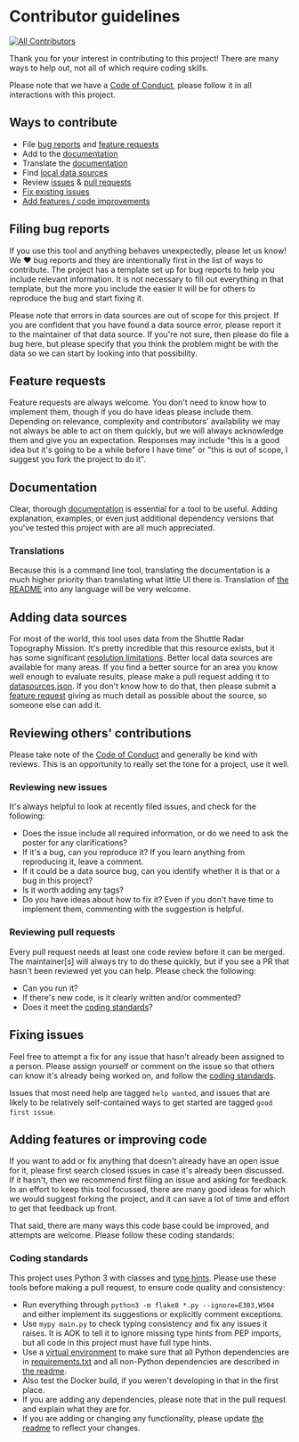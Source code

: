 # Contributor guidelines

<!-- ALL-CONTRIBUTORS-BADGE:START - Do not remove or modify this section -->
[![All Contributors](https://img.shields.io/badge/all_contributors-2-orange.svg?style=flat-square)](README.md#contributors-)
<!-- ALL-CONTRIBUTORS-BADGE:END -->

Thank you for your interest in contributing to this project!  There are many ways to help out, not all of which require coding skills.

Please note that we have a [Code of Conduct](CODE_OF_CONDUCT.md), please follow it in all interactions with this project.

## Ways to contribute

* File [bug reports](#Filing-bug-reports) and [feature requests](#feature-requests)
* Add to the [documentation](#Documentation)
* Translate the [documentation](#Documentation)
* Find [local data sources](#Adding-data-sources)
* Review [issues](#reviewing-new-issues) & [pull requests](#reviewing-pull-requests)
* [Fix existing issues](#fixing-issues)
* [Add features / code improvements](#adding-features-or-improving-code)

## Filing bug reports

If you use this tool and anything behaves unexpectedly, please let us know!  We ❤️ bug reports and they are intentionally first in the list of ways to contribute.  The project has a template set up for bug reports to help you include relevant information.  It is not necessary to fill out everything in that template, but the more you include the easier it will be for others to reproduce the bug and start fixing it.

Please note that errors in data sources are out of scope for this project.  If you are confident that you have found a data source error, please report it to the maintainer of that data source.  If you're not sure, then please do file a bug here, but please specify that you think the problem might be with the data so we can start by looking into that possibility.

## Feature requests

Feature requests are always welcome.  You don't need to know how to implement them, though if you do have ideas please include them.  Depending on relevance, complexity and contributors' availability we may not always be able to act on them quickly, but we will always acknowledge them and give you an expectation.  Responses may include "this is a good idea but it's going to be a while before I have time" or "this is out of scope, I suggest you fork the project to do it".

## Documentation

Clear, thorough [documentation](README.md) is essential for a tool to be useful.  Adding explanation, examples, or even just additional dependency versions that you've tested this project with are all much appreciated.

### Translations

Because this is a command line tool, translating the documentation is a much higher priority than translating what little UI there is.  Translation of [the README](README.md) into any language will be very welcome.

## Adding data sources

For most of the world, this tool uses data from the Shuttle Radar Topography Mission.  It's pretty incredible that this resource exists, but it has some significant [resolution limitations](README.md#data-source-options).  Better local data sources are available for many areas.  If you find a better source for an area you know well enough to evaluate results, please make a pull request adding it to [datasources.json](datasources.json).  If you don't know how to do that, then please submit a [feature request](#feature-requests) giving as much detail as possible about the source, so someone else can add it.

## Reviewing others' contributions

Please take note of the [Code of Conduct](CODE_OF_CONDUCT.md) and generally be kind with reviews.  This is an opportunity to really set the tone for a project, use it well.

### Reviewing new issues

It's always helpful to look at recently filed issues, and check for the following:

* Does the issue include all required information, or do we need to ask the poster for any clarifications?
* If it's a bug, can you reproduce it?  If you learn anything from reproducing it, leave a comment.
* If it could be a data source bug, can you identify whether it is that or a bug in this project?
* Is it worth adding any tags?
* Do you have ideas about how to fix it?  Even if you don't have time to implement them, commenting with the suggestion is helpful.

### Reviewing pull requests

Every pull request needs at least one code review before it can be merged.  The maintainer[s] will always try to do these quickly, but if you see a PR that hasn't been reviewed yet you can help.  Please check the following:

* Can you run it?
* If there's new code, is it clearly written and/or commented?
* Does it meet the [coding standards](#coding-standards)?

## Fixing issues

Feel free to attempt a fix for any issue that hasn't already been assigned to a person.  Please assign yourself or comment on the issue so that others can know it's already being worked on, and follow the [coding standards](#coding-standards).

Issues that most need help are tagged `help wanted`, and issues that are likely to be relatively self-contained ways to get started are tagged `good first issue`.

## Adding features or improving code

If you want to add or fix anything that doesn't already have an open issue for it, please first search closed issues in case it's already been discussed.  If it hasn't, then we recommend first filing an issue and asking for feedback.  In an effort to keep this tool focussed, there are many good ideas for which we would suggest forking the project, and it can save a lot of time and effort to get that feedback up front.

That said, there are many ways this code base could be improved, and attempts are welcome.  Please follow these coding standards:

### Coding standards

This project uses Python 3 with classes and [type hints](https://mypy.readthedocs.io/en/stable/cheat_sheet_py3.html).  Please use these tools before making a pull request, to ensure code quality and consistency:

* Run everything through `python3 -m flake8 *.py --ignore=E303,W504` and either implement its suggestions or explicitly comment exceptions.
* Use `mypy main.py` to check typing consistency and fix any issues it raises.  It is AOK to tell it to ignore missing type hints from PEP imports, but all code in this project must have full type hints.
* Use a [virtual environment](https://docs.python.org/3/library/venv.html) to make sure that all Python dependencies are in [requirements.txt](requirements.txt) and all non-Python dependencies are described in [the readme](README.md).
* Also test the Docker build, if you weren't developing in that in the first place.
* If you are adding any dependencies, please note that in the pull request and explain what they are for.
* If you are adding or changing any functionality, please update [the readme](README.md) to reflect your changes.

